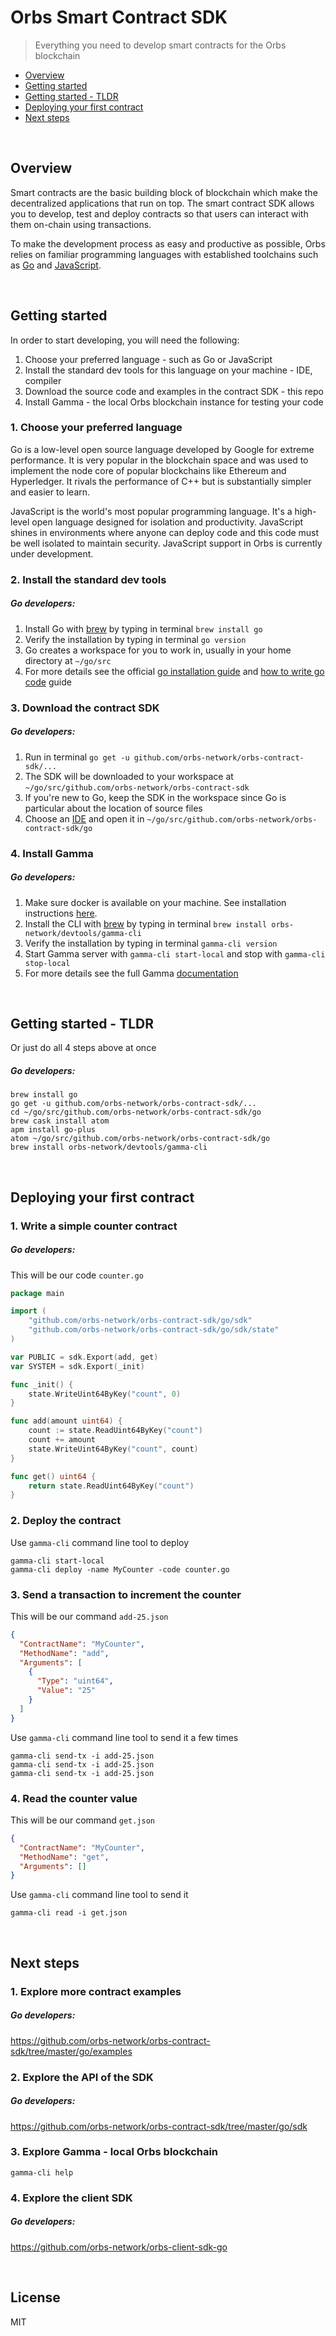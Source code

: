 # Orbs Smart Contract SDK

> Everything you need to develop smart contracts for the Orbs blockchain

* [Overview](#Overview)
* [Getting started](#Getting-started)
* [Getting started - TLDR](#Getting-started---TLDR)
* [Deploying your first contract](#Deploying-your-first-contract)
* [Next steps](#Next-steps)

&nbsp;
## Overview

Smart contracts are the basic building block of blockchain which make the decentralized applications that run on top. The smart contract SDK allows you to develop, test and deploy contracts so that users can interact with them on-chain using transactions.

To make the development process as easy and productive as possible, Orbs relies on familiar programming languages with established toolchains such as [Go](https://en.wikipedia.org/wiki/Go_(programming_language)) and [JavaScript](https://en.wikipedia.org/wiki/JavaScript).

&nbsp;
## Getting started

In order to start developing, you will need the following:

1. Choose your preferred language - such as Go or JavaScript
2. Install the standard dev tools for this language on your machine - IDE, compiler
3. Download the source code and examples in the contract SDK - this repo 
4. Install Gamma - the local Orbs blockchain instance for testing your code

### 1. Choose your preferred language

Go is a low-level open source language developed by Google for extreme performance. It is very popular in the blockchain space and was used to implement the node core of popular blockchains like Ethereum and Hyperledger. It rivals the performance of C++ but is substantially simpler and easier to learn.

JavaScript is the world's most popular programming language. It's a high-level open language designed for isolation and productivity. JavaScript shines in environments where anyone can deploy code and this code must be well isolated to maintain security. JavaScript support in Orbs is currently under development.

### 2. Install the standard dev tools

##### Go developers:

1. Install Go with [brew](https://brew.sh/) by typing in terminal `brew install go`
2. Verify the installation by typing in terminal `go version`
3. Go creates a workspace for you to work in, usually in your home directory at `~/go/src`
4. For more details see the official [go installation guide](https://golang.org/doc/install) and [how to write go code](https://golang.org/doc/code.html) guide

### 3. Download the contract SDK

##### Go developers:

1. Run in terminal `go get -u github.com/orbs-network/orbs-contract-sdk/...`
2. The SDK will be downloaded to your workspace at `~/go/src/github.com/orbs-network/orbs-contract-sdk`
3. If you're new to Go, keep the SDK in the workspace since Go is particular about the location of source files
4. Choose an [IDE](https://golang.org/doc/editors.html) and open it in `~/go/src/github.com/orbs-network/orbs-contract-sdk/go`

### 4. Install Gamma

##### Go developers:

1. Make sure docker is available on your machine. See installation instructions [here](https://docs.docker.com/docker-for-mac/install/).
2. Install the CLI with [brew](https://brew.sh/) by typing in terminal `brew install orbs-network/devtools/gamma-cli`
3. Verify the installation by typing in terminal `gamma-cli version`
4. Start Gamma server with `gamma-cli start-local` and stop with `gamma-cli stop-local`
5. For more details see the full Gamma [documentation](GAMMA.md)

&nbsp;
## Getting started - TLDR

Or just do all 4 steps above at once

##### Go developers:

```
brew install go
go get -u github.com/orbs-network/orbs-contract-sdk/...
cd ~/go/src/github.com/orbs-network/orbs-contract-sdk/go
brew cask install atom
apm install go-plus
atom ~/go/src/github.com/orbs-network/orbs-contract-sdk/go
brew install orbs-network/devtools/gamma-cli
```

&nbsp;
## Deploying your first contract

### 1. Write a simple counter contract

##### Go developers:

This will be our code `counter.go`

```go
package main

import (
    "github.com/orbs-network/orbs-contract-sdk/go/sdk"
    "github.com/orbs-network/orbs-contract-sdk/go/sdk/state"
)

var PUBLIC = sdk.Export(add, get)
var SYSTEM = sdk.Export(_init)

func _init() {
    state.WriteUint64ByKey("count", 0)
}

func add(amount uint64) {
    count := state.ReadUint64ByKey("count")
    count += amount
    state.WriteUint64ByKey("count", count)
}

func get() uint64 {
    return state.ReadUint64ByKey("count")
}
```

### 2. Deploy the contract

Use `gamma-cli` command line tool to deploy

```
gamma-cli start-local
gamma-cli deploy -name MyCounter -code counter.go
```

### 3. Send a transaction to increment the counter

This will be our command `add-25.json` 

```json
{
  "ContractName": "MyCounter",
  "MethodName": "add",
  "Arguments": [
    {
      "Type": "uint64",
      "Value": "25"
    }
  ]
}
```

Use `gamma-cli` command line tool to send it a few times

```
gamma-cli send-tx -i add-25.json
gamma-cli send-tx -i add-25.json
gamma-cli send-tx -i add-25.json
```

### 4. Read the counter value

This will be our command `get.json`

```json
{
  "ContractName": "MyCounter",
  "MethodName": "get",
  "Arguments": []
}
```

Use `gamma-cli` command line tool to send it

```
gamma-cli read -i get.json
```

&nbsp;
## Next steps

### 1. Explore more contract examples

##### Go developers:

https://github.com/orbs-network/orbs-contract-sdk/tree/master/go/examples

### 2. Explore the API of the SDK

##### Go developers:

https://github.com/orbs-network/orbs-contract-sdk/tree/master/go/sdk

### 3. Explore Gamma - local Orbs blockchain

```
gamma-cli help
```

### 4. Explore the client SDK

##### Go developers:

https://github.com/orbs-network/orbs-client-sdk-go

&nbsp;
## License

MIT

